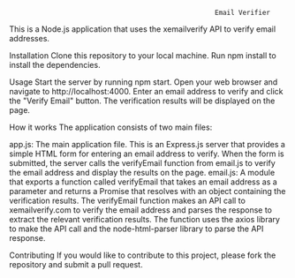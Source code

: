                                                         Email Verifier

This is a Node.js application that uses the xemailverify API to verify email addresses.

Installation
Clone this repository to your local machine.
Run npm install to install the dependencies.

Usage
Start the server by running npm start.
Open your web browser and navigate to http://localhost:4000.
Enter an email address to verify and click the "Verify Email" button.
The verification results will be displayed on the page.

How it works
The application consists of two main files:

app.js: The main application file. This is an Express.js server that provides a simple HTML form for entering an email address to verify. When the form is submitted, the server calls the verifyEmail function from email.js to verify the email address and display the results on the page.
email.js: A module that exports a function called verifyEmail that takes an email address as a parameter and returns a Promise that resolves with an object containing the verification results. The verifyEmail function makes an API call to xemailverify.com to verify the email address and parses the response to extract the relevant verification results. The function uses the axios library to make the API call and the node-html-parser library to parse the API response.

Contributing
If you would like to contribute to this project, please fork the repository and submit a pull request.
